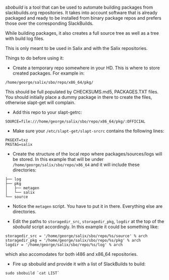 *sbobuild* is a tool that can be used to automate building packages from
slackbuilds.org repositories. It takes into account software that is already
packaged and ready to be installed from binary package repos and prefers those
over the corresponding SlackBuilds.

While building packages, it also creates a full source tree as well as a tree
with build log files.

This is only meant to be used in Salix and with the Salix repositories.

Things to do before using it:

* Create a temporary repo somewhere in your HD. This is where to store created
packages. For example in:

```
/home/george/salix/sbo/repo/x86_64/pkg/
```

This should be full populated by CHECKSUMS.md5, PACKAGES.TXT files. You should
initially place a dummy package in there to create the files, otherwise
slapt-get will complain.

* Add this repo to your slapt-getrc:

```
SOURCE=file:///home/george/salix/sbo/repo/x86_64/pkg/:OFFICIAL
```

* Make sure your `/etc/slapt-get/slapt-srcrc` contains the following lines:

```
PKGEXT=txz
PKGTAG=salix
```

* Create the structure of the local repo where packages/sources/logs will be
stored. In this example that will be under
`/home/george/salix/sbo/repo/x86_64` and it will include these directories:

```
├── log
├── pkg
│   ├── metagen
│   └── salix
└── source

```

* Notice the `metagen` script. You have to put it in there. Everything else
are directories.

* Edit the paths to `storagedir_src`, `storagedir_pkg`, `logdir` at the
top of the *sbobuild* script accordingly. In this example it could be
something like:

```
storagedir_src = '/home/george/salix/sbo/repo/%s/source' % arch
storagedir_pkg = '/home/george/salix/sbo/repo/%s/pkg' % arch
logdir = '/home/george/salix/sbo/repo/%s/log' % arch
```

which also accomodates for both i486 and x86_64 repositories.

* Fire up sbobuild and provide it with a list of SlackBuilds to build:

```
sudo sbobuild `cat LIST`
```
